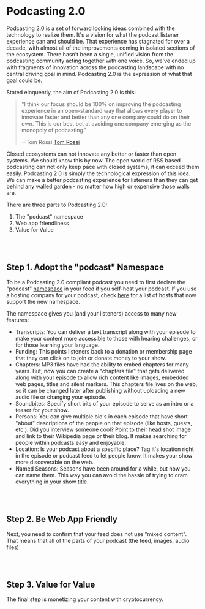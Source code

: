# Podcasting 2.0


Podcasting 2.0 is a set of forward looking ideas combined with the technology to realize them.  It's a vision for what the podcast listener experience can and should
be.  That experience has stagnated for over a decade, with almost all of the improvements coming in isolated sections of the ecosystem.  There hasn't been a single,
unified vision from the podcasting community acting together with one voice.  So, we've ended up with fragments of innovation across the podcasting landscape with no
central driving goal in mind.  Podcasting 2.0 is the expression of what that goal could be.

Stated eloquently, the aim of Podcasting 2.0 is this:

  > "I think our focus should be 100% on improving the podcasting experience in an open-standard way that allows every player to innovate faster
  > and better than any one company could do on their own. This is our best bet at avoiding one company emerging as the monopoly of podcasting."
  >
  > --Tom Rossi [Tom Rossi](https://podcastindex.social/@tomrossi7/105839063781381384)


Closed ecosystems can not innovate any better or faster than open systems.  We should know this by now.  The open world of RSS based podcasting can not only
keep pace with closed systems, it can exceed them easily.  Podcasting 2.0 is simply the technological expression of this idea.  We can make a better podcasting
experience for listeners than they can get behind any walled garden - no matter how high or expensive those walls are.

There are three parts to Podcasting 2.0:

1. The "podcast" namespace
2. Web app friendliness
3. Value for Value

<br><br>

## Step 1. Adopt the "podcast" Namespace

To be a Podcasting 2.0 compliant podcast you need to first declare the "podcast"
[namespace](https://github.com/Podcastindex-org/podcast-namespace/blob/main/docs/1.0.md) in your feed if you self-host your podcast.  If you
use a hosting company for your podcast, check [here](https://podcastindex.org/apps) for a list of hosts that now support the new namespace.

The namespace gives you (and your listeners) access to many new features:

 - Transcripts: You can deliver a text transcript along with your episode to make your content more accessible to those with hearing challenges, or for those
                learning your language.
 - Funding: This points listeners back to a donation or membership page that they can click on to join or donate money to your show.
 - Chapters: MP3 files have had the ability to embed chapters for many years.  But, now you can create a "chapters file" that gets delivered along with your
             episode to allow rich content like images, embedded web pages, titles and silent markers.  This chapters file lives on the web, so it can be
             changed later after publishing without uploading a new audio file or changing your episode.
 - Soundbites: Specify short bits of your episode to serve as an intro or a teaser for your show.
 - Persons: You can give multiple bio's in each episode that have short "about" descriptions of the people on that episode (like hosts, guests, etc.).  Did you
            interview someone cool?  Point to their head shot image and link to their Wikipedia page or their blog.  It makes searching for people within podcasts
            easy and enjoyable.
 - Location: Is your podcast about a specific place?  Tag it's location right in the episode or podcast feed to let people know.  It makes your show more
             discoverable on the web.
 - Named Seasons: Seasons have been around for a while, but now you can name them.  This way you can avoid the hassle of trying to cram everything in your show title.

<br><br>

## Step 2. Be Web App Friendly

Next, you need to confirm that your feed does not use "mixed content".  That means that all of the parts of your podcast (the feed, images, audio files)

<br><br>

## Step 3. Value for Value

The final step is monetizing your content with cryptocurrency.